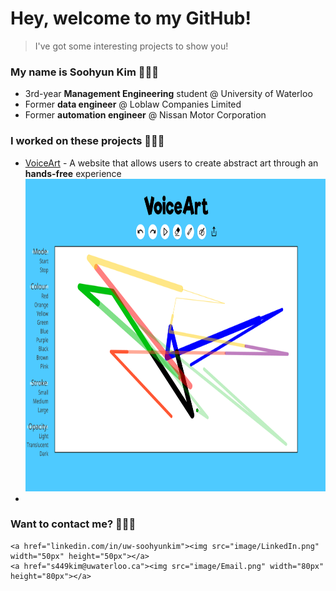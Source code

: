 # Hey, welcome to my GitHub!
> I've got some interesting projects to show you!

### My name is Soohyun Kim 👩🏻‍💻
- 3rd-year **Management Engineering** student @ University of Waterloo
- Former **data engineer** @ Loblaw Companies Limited
- Former **automation engineer** @ Nissan Motor Corporation

### I worked on these projects 🙋🏻‍♀️
- <a href="https://devpost.com/software/voiceart">VoiceArt</a> - A website that allows users to create abstract art through an **hands-free** experience
    <img src="image/VoiceArt.png" width="800px" height="500px">
- 

### Want to contact me? 🙆🏻‍♀️
    <a href="linkedin.com/in/uw-soohyunkim"><img src="image/LinkedIn.png" width="50px" height="50px"></a>
    <a href="s449kim@uwaterloo.ca"><img src="image/Email.png" width="80px" height="80px"></a>